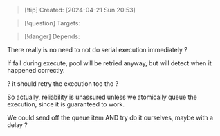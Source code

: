 
>[!tip] Created: [2024-04-21 Sun 20:53]

>[!question] Targets: 

>[!danger] Depends: 

There really is no need to not do serial execution immediately ?

If fail during execute, pool will be retried anyway, but will detect when it happened correctly.

? it should retry the execution too tho ?

So actually, reliability is unassured unless we atomically queue the execution, since it is guaranteed to work.

We could send off the queue item AND try do it ourselves, maybe with a delay ?